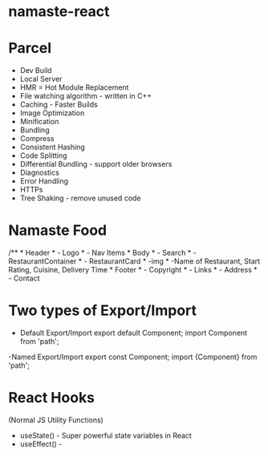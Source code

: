 # namaste-react

# Parcel
- Dev Build
- Local Server
- HMR = Hot Module Replacement
- File watching algorithm - written in C++
- Caching - Faster Builds
- Image Optimization
- Minification
- Bundling
- Compress
- Consistent Hashing
- Code Splitting
- Differential Bundling - support older browsers
- Diagnostics
- Error Handling
- HTTPs
- Tree Shaking - remove unused code

# Namaste Food

/**
    * Header
    *   - Logo
    *   - Nav Items
    * Body
    *   - Search
    *   - RestaurantContainer
    *       - RestaurantCard
    *           -img
    *           -Name of Restaurant, Start Rating, Cuisine, Delivery Time
    * Footer
    *   - Copyright
    *   - Links
    *   - Address
    *   - Contact

# Two types of Export/Import

- Default Export/Import
    export default Component;
    import Component from 'path';

-Named Export/Import
    export const Component;
    import {Component} from 'path';

# React Hooks
(Normal JS Utility Functions)
*   useState() - Super powerful state variables in React
*   useEffect() - 